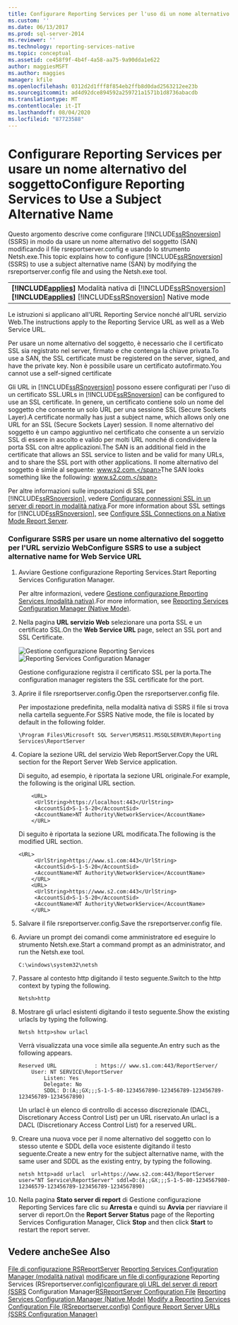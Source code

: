 ```yaml
---
title: Configurare Reporting Services per l'uso di un nome alternativo del soggetto | Microsoft Docs
ms.custom: ''
ms.date: 06/13/2017
ms.prod: sql-server-2014
ms.reviewer: ''
ms.technology: reporting-services-native
ms.topic: conceptual
ms.assetid: ce458f9f-4b4f-4a58-aa75-9a90dda1e622
author: maggiesMSFT
ms.author: maggies
manager: kfile
ms.openlocfilehash: 0312d2d1fff8f854eb2ffb8d0dad2563212ee23b
ms.sourcegitcommit: ad4d92dce894592a259721a1571b1d8736abacdb
ms.translationtype: MT
ms.contentlocale: it-IT
ms.lasthandoff: 08/04/2020
ms.locfileid: "87723588"
---
```

# <a name="configure-reporting-services-to-use-a-subject-alternative-name"></a><span data-ttu-id="dd15f-102">Configurare Reporting Services per usare un nome alternativo del soggetto</span><span class="sxs-lookup"><span data-stu-id="dd15f-102">Configure Reporting Services to Use a Subject Alternative Name</span></span>
  <span data-ttu-id="dd15f-103">Questo argomento descrive come configurare [!INCLUDE[ssRSnoversion](../includes/ssrsnoversion-md.md)] (SSRS) in modo da usare un nome alternativo del soggetto (SAN) modificando il file rsreportserver.config e usando lo strumento Netsh.exe.</span><span class="sxs-lookup"><span data-stu-id="dd15f-103">This topic explains how to configure [!INCLUDE[ssRSnoversion](../includes/ssrsnoversion-md.md)] (SSRS) to use a subject alternative name (SAN) by modifying the rsreportserver.config file and using the Netsh.exe tool.</span></span>

||
|-|
|<span data-ttu-id="dd15f-104">**[!INCLUDE[applies](../includes/applies-md.md)]**  Modalità nativa di [!INCLUDE[ssRSnoversion](../includes/ssrsnoversion-md.md)]</span><span class="sxs-lookup"><span data-stu-id="dd15f-104">**[!INCLUDE[applies](../includes/applies-md.md)]**  [!INCLUDE[ssRSnoversion](../includes/ssrsnoversion-md.md)] Native mode</span></span>|

 <span data-ttu-id="dd15f-105">Le istruzioni si applicano all'URL Reporting Service nonché all'URL servizio Web.</span><span class="sxs-lookup"><span data-stu-id="dd15f-105">The instructions apply to the Reporting Service URL as well as a Web Service URL.</span></span>

 <span data-ttu-id="dd15f-106">Per usare un nome alternativo del soggetto, è necessario che il certificato SSL sia registrato nel server, firmato e che contenga la chiave privata.</span><span class="sxs-lookup"><span data-stu-id="dd15f-106">To use a SAN, the SSL certificate must be registered on the server, signed, and have the private key.</span></span> <span data-ttu-id="dd15f-107">Non è possibile usare un certificato autofirmato.</span><span class="sxs-lookup"><span data-stu-id="dd15f-107">You cannot use a self-signed certificate</span></span>

 <span data-ttu-id="dd15f-108">Gli URL in [!INCLUDE[ssRSnoversion](../includes/ssrsnoversion-md.md)] possono essere configurati per l'uso di un certificato SSL.</span><span class="sxs-lookup"><span data-stu-id="dd15f-108">URLs in [!INCLUDE[ssRSnoversion](../includes/ssrsnoversion-md.md)] can be configured to use an SSL certificate.</span></span> <span data-ttu-id="dd15f-109">In genere, un certificato contiene solo un nome del soggetto che consente un solo URL per una sessione SSL (Secure Sockets Layer).</span><span class="sxs-lookup"><span data-stu-id="dd15f-109">A certificate normally has just a subject name, which allows only one URL for an SSL (Secure Sockets Layer) session.</span></span> <span data-ttu-id="dd15f-110">Il nome alternativo del soggetto è un campo aggiuntivo nel certificato che consente a un servizio SSL di essere in ascolto e valido per molti URL nonché di condividere la porta SSL con altre applicazioni.</span><span class="sxs-lookup"><span data-stu-id="dd15f-110">The SAN is an additional field in the certificate that allows an SSL service to listen and be valid for many URLs, and to share the SSL port with other applications.</span></span> <span data-ttu-id="dd15f-111">Il nome alternativo del soggetto è simile al seguente: www.s2.com.</span><span class="sxs-lookup"><span data-stu-id="dd15f-111">The SAN looks something like the following: www.s2.com.</span></span>

 <span data-ttu-id="dd15f-112">Per altre informazioni sulle impostazioni di SSL per [!INCLUDE[ssRSnoversion](../includes/ssrsnoversion-md.md)], vedere [Configurare connessioni SSL in un server di report in modalità nativa](security/configure-ssl-connections-on-a-native-mode-report-server.md).</span><span class="sxs-lookup"><span data-stu-id="dd15f-112">For more information about SSL settings for [!INCLUDE[ssRSnoversion](../includes/ssrsnoversion-md.md)], see [Configure SSL Connections on a Native Mode Report Server](security/configure-ssl-connections-on-a-native-mode-report-server.md).</span></span>

### <a name="configure-ssrs-to-use-a-subject-alternative-name-for-web-service-url"></a><span data-ttu-id="dd15f-113">Configurare SSRS per usare un nome alternativo del soggetto per l'URL servizio Web</span><span class="sxs-lookup"><span data-stu-id="dd15f-113">Configure SSRS to use a subject alternative name for Web Service URL</span></span>

1.  <span data-ttu-id="dd15f-114">Avviare Gestione configurazione Reporting Services.</span><span class="sxs-lookup"><span data-stu-id="dd15f-114">Start Reporting Services Configuration Manager.</span></span>

     <span data-ttu-id="dd15f-115">Per altre informazioni, vedere [Gestione configurazione Reporting Services &#40;modalità nativa&#41;](../sql-server/install/reporting-services-configuration-manager-native-mode.md).</span><span class="sxs-lookup"><span data-stu-id="dd15f-115">For more information, see [Reporting Services Configuration Manager &#40;Native Mode&#41;](../sql-server/install/reporting-services-configuration-manager-native-mode.md).</span></span>

2.  <span data-ttu-id="dd15f-116">Nella pagina **URL servizio Web** selezionare una porta SSL e un certificato SSL.</span><span class="sxs-lookup"><span data-stu-id="dd15f-116">On the **Web Service URL** page, select an SSL port and SSL Certificate.</span></span>

     <span data-ttu-id="dd15f-117">![Gestione configurazione Reporting Services](media/reportingservices-configurationmanager.png "Gestione configurazione Reporting Services")</span><span class="sxs-lookup"><span data-stu-id="dd15f-117">![Reporting Services Configuration Manager](media/reportingservices-configurationmanager.png "Reporting Services Configuration Manager")</span></span>

     <span data-ttu-id="dd15f-118">Gestione configurazione registra il certificato SSL per la porta.</span><span class="sxs-lookup"><span data-stu-id="dd15f-118">The configuration manager registers the SSL certificate for the port.</span></span>

3.  <span data-ttu-id="dd15f-119">Aprire il file rsreportserver.config.</span><span class="sxs-lookup"><span data-stu-id="dd15f-119">Open the rsreportserver.config file.</span></span>

     <span data-ttu-id="dd15f-120">Per impostazione predefinita, nella modalità nativa di SSRS il file si trova nella cartella seguente.</span><span class="sxs-lookup"><span data-stu-id="dd15f-120">For SSRS Native mode, the file is located by default in the following folder.</span></span>

    ```
    \Program Files\Microsoft SQL Server\MSRS11.MSSQLSERVER\Reporting Services\ReportServer
    ```

4.  <span data-ttu-id="dd15f-121">Copiare la sezione URL del servizio Web ReportServer.</span><span class="sxs-lookup"><span data-stu-id="dd15f-121">Copy the URL section for the Report Server Web Service application.</span></span>

     <span data-ttu-id="dd15f-122">Di seguito, ad esempio, è riportata la sezione URL originale.</span><span class="sxs-lookup"><span data-stu-id="dd15f-122">For example, the following is the original URL section.</span></span>

    ```
        <URL>
         <UrlString>https://localhost:443</UrlString>
         <AccountSid>S-1-5-20</AccountSid>
         <AccountName>NT Authority\NetworkService</AccountName>
        </URL>

    ```

     <span data-ttu-id="dd15f-123">Di seguito è riportata la sezione URL modificata.</span><span class="sxs-lookup"><span data-stu-id="dd15f-123">The following is the modified URL section.</span></span>

    ```
    <URL>
         <UrlString>https://www.s1.com:443</UrlString>
         <AccountSid>S-1-5-20</AccountSid>
         <AccountName>NT Authority\NetworkService</AccountName>
        </URL>
        <URL>
         <UrlString>https://www.s2.com:443</UrlString>
         <AccountSid>S-1-5-20</AccountSid>
         <AccountName>NT Authority\NetworkService</AccountName>
        </URL>

    ```

5.  <span data-ttu-id="dd15f-124">Salvare il file rsreportserver.config.</span><span class="sxs-lookup"><span data-stu-id="dd15f-124">Save the rsreportserver.config file.</span></span>

6.  <span data-ttu-id="dd15f-125">Avviare un prompt dei comandi come amministratore ed eseguire lo strumento Netsh.exe.</span><span class="sxs-lookup"><span data-stu-id="dd15f-125">Start a command prompt as an administrator, and run the Netsh.exe tool.</span></span>

    ```
    C:\windows\system32\netsh
    ```

7.  <span data-ttu-id="dd15f-126">Passare al contesto http digitando il testo seguente.</span><span class="sxs-lookup"><span data-stu-id="dd15f-126">Switch to the http context by typing the following.</span></span>

    ```
    Netsh>http
    ```

8.  <span data-ttu-id="dd15f-127">Mostrare gli urlacl esistenti digitando il testo seguente.</span><span class="sxs-lookup"><span data-stu-id="dd15f-127">Show the existing urlacls by typing the following.</span></span>

    ```
    Netsh http>show urlacl
    ```

     <span data-ttu-id="dd15f-128">Verrà visualizzata una voce simile alla seguente.</span><span class="sxs-lookup"><span data-stu-id="dd15f-128">An entry such as the following appears.</span></span>

    ```
    Reserved URL            : https:// www.s1.com:443/ReportServer/
        User: NT SERVICE\ReportServer
            Listen: Yes
            Delegate: No
            SDDL: D:(A;;GX;;;S-1-5-80-1234567890-123456789-123456789-123456789-1234567890)
    ```

     <span data-ttu-id="dd15f-129">Un urlacl è un elenco di controllo di accesso discrezionale (DACL, Discretionary Access Control List) per un URL riservato.</span><span class="sxs-lookup"><span data-stu-id="dd15f-129">An urlacl is a DACL (Discretionary Access Control List) for a reserved URL.</span></span>

9. <span data-ttu-id="dd15f-130">Creare una nuova voce per il nome alternativo del soggetto con lo stesso utente e SDDL della voce esistente digitando il testo seguente.</span><span class="sxs-lookup"><span data-stu-id="dd15f-130">Create a new entry for the subject alternative name, with the same user and SDDL as the existing entry, by typing the following.</span></span>

    ```
    netsh http>add urlacl  url=https://www.s2.com:443/ReportServer  
    user="NT Service\ReportServer" sddl=D:(A;;GX;;;S-1-5-80-1234567980-12346579-123456789-123456789-1234567890)

    ```

10. <span data-ttu-id="dd15f-131">Nella pagina **Stato server di report** di Gestione configurazione Reporting Services fare clic su **Arresta** e quindi su **Avvia** per riavviare il server di report.</span><span class="sxs-lookup"><span data-stu-id="dd15f-131">On the **Report Server Status** page of the Reporting Services Configuration Manager, Click **Stop** and then click **Start** to restart the report server.</span></span>

## <a name="see-also"></a><span data-ttu-id="dd15f-132">Vedere anche</span><span class="sxs-lookup"><span data-stu-id="dd15f-132">See Also</span></span>
 <span data-ttu-id="dd15f-133">[File di configurazione RSReportServer](report-server/rsreportserver-config-configuration-file.md) [Reporting Services Configuration Manager &#40;modalità nativa&#41;](../sql-server/install/reporting-services-configuration-manager-native-mode.md) [modificare un file di configurazione](report-server/modify-a-reporting-services-configuration-file-rsreportserver-config.md) Reporting Services &#40;RSreportserver.config&#41;[configurare gli URL del server di report &#40;SSRS](install-windows/configure-report-server-urls-ssrs-configuration-manager.md) Configuration Manager</span><span class="sxs-lookup"><span data-stu-id="dd15f-133">[RSReportServer Configuration File](report-server/rsreportserver-config-configuration-file.md) [Reporting Services Configuration Manager &#40;Native Mode&#41;](../sql-server/install/reporting-services-configuration-manager-native-mode.md) [Modify a Reporting Services Configuration File &#40;RSreportserver.config&#41;](report-server/modify-a-reporting-services-configuration-file-rsreportserver-config.md) [Configure Report Server URLs  &#40;SSRS Configuration Manager&#41;](install-windows/configure-report-server-urls-ssrs-configuration-manager.md)</span></span>


